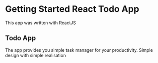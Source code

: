 # Getting Started React Todo App

This app was written with ReactJS

## Todo App

The app provides you simple task manager for your productivity. Simple design with simple realisation
